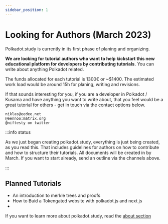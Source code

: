 ```yaml
---
sidebar_position: 1
---
```


# Looking for Authors (March 2023)

Polkadot.study is currently in its first phase of planing and organizing.

**We are looking for tutorial authors who want to help kickstart this new educational platform for developers by contributing tutorials.** You can write about anything Polkadot related.

The funds allocated for each tutorial is 1300€ or ~$1400. The estimated work load would be around 15h for planing, writing and revisions.

If that sounds interesting for you, if you are a developer in Polkadot / Kusama and have anything you want to write about, that you feel would be a great tutorial for others - get in touch via the contact options below.

    niklas@eedee.net
    @eennoo:matrix.org
    @niftesty on twitter

:::info status

As we just began creating polkadot.study, everything is just being created, as you read this. That includes guidelines for authors on how to contribute and how to structure their tutorials. All documents will be created in by March. If you want to start already, send an outline via the channels above.

:::



## Planned Tutorials
- An introduction to merkle trees and proofs
- How to Buid a Tokengated website with polkadot.js and next.js
- 

If you want to learn more about polkadot.study, read the [about section](/about)

